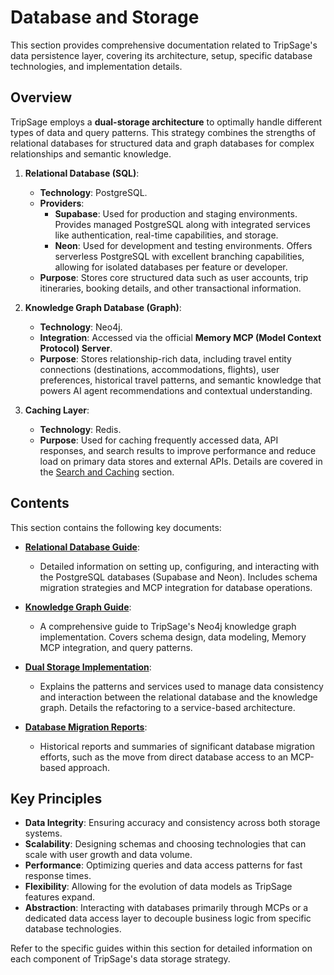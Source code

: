 # Database and Storage

This section provides comprehensive documentation related to TripSage's data persistence layer, covering its architecture, setup, specific database technologies, and implementation details.

## Overview

TripSage employs a **dual-storage architecture** to optimally handle different types of data and query patterns. This strategy combines the strengths of relational databases for structured data and graph databases for complex relationships and semantic knowledge.

1. **Relational Database (SQL)**:

    - **Technology**: PostgreSQL.
    - **Providers**:
      - **Supabase**: Used for production and staging environments. Provides managed PostgreSQL along with integrated services like authentication, real-time capabilities, and storage.
      - **Neon**: Used for development and testing environments. Offers serverless PostgreSQL with excellent branching capabilities, allowing for isolated databases per feature or developer.
    - **Purpose**: Stores core structured data such as user accounts, trip itineraries, booking details, and other transactional information.

2. **Knowledge Graph Database (Graph)**:

    - **Technology**: Neo4j.
    - **Integration**: Accessed via the official **Memory MCP (Model Context Protocol) Server**.
    - **Purpose**: Stores relationship-rich data, including travel entity connections (destinations, accommodations, flights), user preferences, historical travel patterns, and semantic knowledge that powers AI agent recommendations and contextual understanding.

3. **Caching Layer**:
    - **Technology**: Redis.
    - **Purpose**: Used for caching frequently accessed data, API responses, and search results to improve performance and reduce load on primary data stores and external APIs. Details are covered in the [Search and Caching](../05_SEARCH_AND_CACHING/README.md) section.

## Contents

This section contains the following key documents:

- **[Relational Database Guide](./RELATIONAL_DATABASE_GUIDE.md)**:

  - Detailed information on setting up, configuring, and interacting with the PostgreSQL databases (Supabase and Neon). Includes schema migration strategies and MCP integration for database operations.

- **[Knowledge Graph Guide](./KNOWLEDGE_GRAPH_GUIDE.md)**:

  - A comprehensive guide to TripSage's Neo4j knowledge graph implementation. Covers schema design, data modeling, Memory MCP integration, and query patterns.

- **[Dual Storage Implementation](./DUAL_STORAGE_IMPLEMENTATION.md)**:

  - Explains the patterns and services used to manage data consistency and interaction between the relational database and the knowledge graph. Details the refactoring to a service-based architecture.

- **[Database Migration Reports](./DATABASE_MIGRATION_REPORTS.md)**:
  - Historical reports and summaries of significant database migration efforts, such as the move from direct database access to an MCP-based approach.

## Key Principles

- **Data Integrity**: Ensuring accuracy and consistency across both storage systems.
- **Scalability**: Designing schemas and choosing technologies that can scale with user growth and data volume.
- **Performance**: Optimizing queries and data access patterns for fast response times.
- **Flexibility**: Allowing for the evolution of data models as TripSage features expand.
- **Abstraction**: Interacting with databases primarily through MCPs or a dedicated data access layer to decouple business logic from specific database technologies.

Refer to the specific guides within this section for detailed information on each component of TripSage's data storage strategy.
